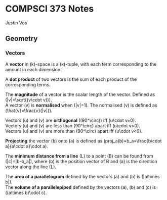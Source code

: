 # COMPSCI 373 Notes
Justin Vos
## Geometry
### Vectors
A **vector** in \(k\)-space is a \(k\)-tuple, with each term corresponding to the amount in each dimension.

A **dot product** of two vectors is the sum of each product of the corresponding terms.

The **magnitude** of a vector is the scalar length of the vector. Defined as \(|v|=\sqrt{(v\cdot v)}\).  
A vector \(v\) is **normalised** when \(|v|=1\). The normalised \(v\) is defined as \(\hat{v}=\frac{v}{|v|}\).

Vectors \(u\) and \(v\) are **orthogonal** \((90^\circ)\) iff \(u\cdot v=0\).  
Vectors \(u\) and \(v\) are less than \(90^\circ\) apart iff \(u\cdot v>0\).  
Vectors \(u\) and \(v\) are more than \(90^\circ\) apart iff \(u\cdot v<0\).

**Projecting** the vector \(b\) onto \(a\) is defined as \(proj_a(b)=b_a=\frac{b\cdot a}{a\cdot a}\cdot a\).

The **minimum distance from a line** \(L\) to a point \(B\) can be found from \(|c|=|b-b_a|\), where \(b\) is the position vector of B and \(a\) is the direction vector along the line \(L\).

The **area of a parallelogram** defined by the vectors \(a\) and \(b\) is \(|a\times b|\).  
The **volume of a parallelepiped** defined by the vectors \(a\), \(b\) and \(c\) is \((a\times b)\cdot c\).
